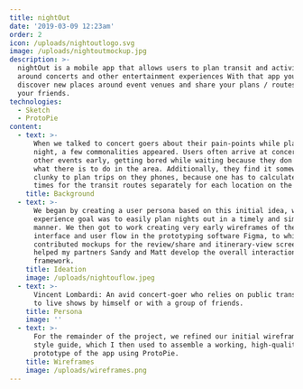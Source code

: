 ```yaml
---
title: nightOut
date: '2019-03-09 12:23am'
order: 2
icon: /uploads/nightoutlogo.svg
image: /uploads/nightoutmockup.jpg
description: >-
  nightOut is a mobile app that allows users to plan transit and activities
  around concerts and other entertainment experiences With that app you can
  discover new places around event venues and share your plans / routes with
  your friends.
technologies:
  - Sketch
  - ProtoPie
content:
  - text: >-
      When we talked to concert goers about their pain-points while planning a
      night, a few commonalities appeared. Users often arrive at concerts and
      other events early, getting bored while waiting because they don't know
      what there is to do in the area. Additionally, they find it somewhat
      clunky to plan trips on they phones, because one has to calculate the
      times for the transit routes separately for each location on the trip.
    title: Background
  - text: >-
      We began by creating a user persona based on this initial idea, whose
      experience goal was to easily plan nights out in a timely and simple
      manner. We then got to work creating very early wireframes of the app
      interface and user flow in the prototyping software Figma, to which I
      contributed mockups for the review/share and itinerary-view screens, and
      helped my partners Sandy and Matt develop the overall interaction
      framework.
    title: Ideation
    image: /uploads/nightouflow.jpeg
  - text: >-
      Vincent Lombardi: An avid concert-goer who relies on public transit to go
      to live shows by himself or with a group of friends.
    title: Persona
    image: ''
  - text: >-
      For the remainder of the project, we refined our initial wireframes and
      style guide, which I then used to assemble a working, high-quality
      prototype of the app using ProtoPie.
    title: Wireframes
    image: /uploads/wireframes.png
---
```


